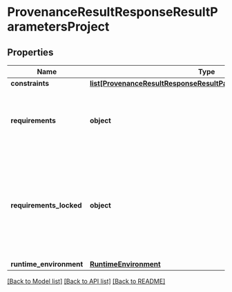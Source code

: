 # ProvenanceResultResponseResultParametersProject

## Properties
Name | Type | Description | Notes
------------ | ------------- | ------------- | -------------
**constraints** | [**list[ProvenanceResultResponseResultParametersProjectConstraints]**](ProvenanceResultResponseResultParametersProjectConstraints.md) |  |
**requirements** | **object** | Requirements stating direct dependencies of the project, the format is compatible with Pipenv  |
**requirements_locked** | **object** | A lock file stating all the dependencies pinned to a specific version togher with an explicit Python package index configuration  |
**runtime_environment** | [**RuntimeEnvironment**](RuntimeEnvironment.md) |  |

[[Back to Model list]](../README.md#documentation-for-models) [[Back to API list]](../README.md#documentation-for-api-endpoints) [[Back to README]](../README.md)

